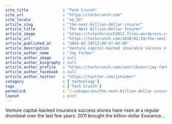 ```yaml
---
site_title               : "Tech Crunch"
site_url                 : "https://techcrunch.com"
site_locale              : "en_US"
article_slug             : "the-next-billion-dollar-insurer"
article_title            : "The Next Billion-Dollar Insurer"
article_image            : "https://tctechcrunch2011.files.wordpress.com/2016/01/insurance.jpg?w=764&h=400&crop=1"
article_url              : "https://techcrunch.com/2016/02/19/the-next-billion-dollar-insurer/"
article_published_at     : "2016-02-19T13:00:47-02:00"
article_description      : "Venture capital-backed insurance success stories have risen at a regular drumbeat over the last few years: 2011 brought the billion-dollar Esurance..."
article_author_name      : "Jay Farber"
article_author_image     : null
article_author_biography : null
article_author_profile   : "https://techcrunch.com/contributor/jay-farber/"
article_author_facebook  : null
article_author_twitter   : "https://twitter.com/jshieber"
category                 : ['technology']
tags                     : ['Tech Crunch']
permalink                : "/:categories/the-next-billion-dollar-insurer/"
layout                   : post
---
```


Venture capital-backed insurance success stories have risen at a regular drumbeat over the last few years: 2011 brought the billion-dollar Esurance...

